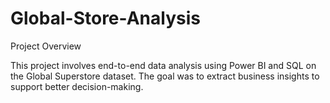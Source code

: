 # Global-Store-Analysis

Project Overview
 
 This project involves end-to-end data analysis using Power BI and SQL on the Global Superstore dataset.
 The goal was to extract business insights to support better decision-making.
